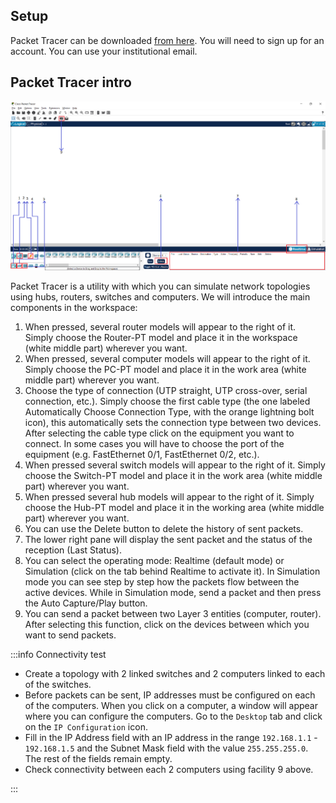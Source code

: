 ## Setup

Packet Tracer can be downloaded [from here](https://www.netacad.com/resources/lab-downloads?courseLang=en-US). You will need to sign up for an account. You can use your institutional email.

## Packet Tracer intro

 ![](assets/packet_tracer_tutorial.png)


Packet Tracer is a utility with which you can simulate network topologies using hubs, routers, switches and computers. We will introduce the main components in the workspace:


1. When pressed, several router models will appear to the right of it. Simply choose the Router-PT model and place it in the workspace (white middle part) wherever you want.
2. When pressed, several computer models will appear to the right of it. Simply choose the PC-PT model and place it in the work area (white middle part) wherever you want.
3. Choose the type of connection (UTP straight, UTP cross-over, serial connection, etc.). Simply choose the first cable type (the one labeled Automatically Choose Connection Type, with the orange lightning bolt icon), this automatically sets the connection type between two devices. After selecting the cable type click on the equipment you want to connect. In some cases you will have to choose the port of the equipment (e.g. FastEthernet 0/1, FastEthernet 0/2, etc.).
4. When pressed several switch models will appear to the right of it. Simply choose the Switch-PT model and place it in the work area (white middle part) wherever you want.
5. When pressed several hub models will appear to the right of it. Simply choose the Hub-PT model and place it in the working area (white middle part) wherever you want.
6. You can use the Delete button to delete the history of sent packets.
7. The lower right pane will display the sent packet and the status of the reception (Last Status).
8. You can select the operating mode: Realtime (default mode) or Simulation (click on the tab behind Realtime to activate it). In Simulation mode you can see step by step how the packets flow between the active devices. While in Simulation mode, send a packet and then press the Auto Capture/Play button.
9. You can send a packet between two Layer 3 entities (computer, router). After selecting this function, click on the devices between which you want to send packets.


:::info Connectivity test

* Create a topology with 2 linked switches and 2 computers linked to each of the switches.
* Before packets can be sent, IP addresses must be configured on each of the computers. When you click on a computer, a window will appear where you can configure the computers. Go to the `Desktop` tab and click on the `IP Configuration` icon.
* Fill in the IP Address field with an IP address in the range `192.168.1.1` - `192.168.1.5` and the Subnet Mask field with the value `255.255.255.0`. The rest of the fields remain empty.
* Check connectivity between each 2 computers using facility 9 above.

:::
